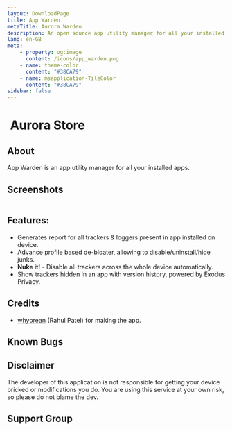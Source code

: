 ```yaml
---
layout: DownloadPage
title: App Warden
metaTitle: Aurora Warden
description: An open source app utility manager for all your installed apps.
lang: en-GB
meta:
    - property: og:image
      content: /icons/app_warden.png
    - name: theme-color
      content: "#38CA79"
    - name: msapplication-TileColor
      content: "#38CA79"
sidebar: false
---
```


# <img class="headerLogo" :src="$withBase('/icons/app_warden.png')"> Aurora Store

## About

App Warden is an app utility manager for all your installed apps.

## Screenshots

<img class="zoomable" :src="$withBase('/assets/screenshots_store.png')"/>

## Features:

-   Generates report for all trackers & loggers present in app installed on device.
-   Advance profile based de-bloater, allowing to disable/uninstall/hide junks.
-   **Nuke it!** - Disable all trackers across the whole device automatically.
-   Show trackers hidden in an app with version history, powered by Exodus Privacy.

## Credits

-   [whyorean](https://gitlab.com/whyorean/) (Rahul Patel) for making the app.

## Known Bugs

## Disclaimer

The developer of this application is not responsible for getting your device bricked or modifications you do. You are using this service at your own risk, so please do not blame the dev.

## Support Group

<p align="center">
	<a href="https://t.me/aurorafficial" target="_blank" rel="noopener">
    <img :src="$withBase('/assets/tg-auroraofficial-qr.png')" width="175px" style="border-radius: 15px;" />
  </a>
</p>
